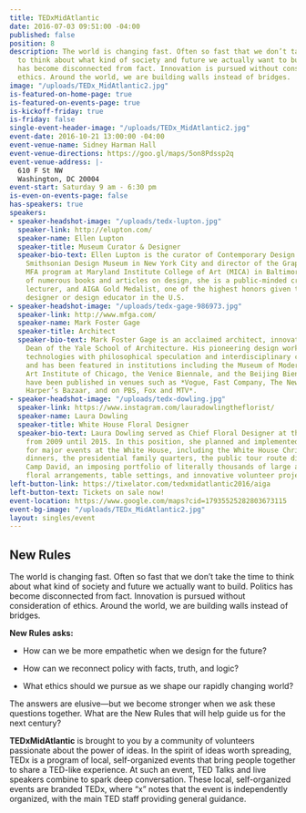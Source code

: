 ```yaml
---
title: TEDxMidAtlantic
date: 2016-07-03 09:51:00 -04:00
published: false
position: 8
description: The world is changing fast. Often so fast that we don’t take the time
  to think about what kind of society and future we actually want to build. Politics
  has become disconnected from fact. Innovation is pursued without consideration of
  ethics. Around the world, we are building walls instead of bridges.
image: "/uploads/TEDx_MidAtlantic2.jpg"
is-featured-on-home-page: true
is-featured-on-events-page: true
is-kickoff-friday: true
is-friday: false
single-event-header-image: "/uploads/TEDx_MidAtlantic2.jpg"
event-date: 2016-10-21 13:00:00 -04:00
event-venue-name: Sidney Harman Hall
event-venue-directions: https://goo.gl/maps/5on8Pdssp2q
event-venue-address: |-
  610 F St NW
  Washington, DC 20004
event-start: Saturday 9 am - 6:30 pm
is-even-on-events-page: false
has-speakers: true
speakers:
- speaker-headshot-image: "/uploads/tedx-lupton.jpg"
  speaker-link: http://elupton.com/
  speaker-name: Ellen Lupton
  speaker-title: Museum Curator & Designer
  speaker-bio-text: Ellen Lupton is the curator of Contemporary Design at Cooper Hewitt,
    Smithsonian Design Museum in New York City and director of the Graphic Design
    MFA program at Maryland Institute College of Art (MICA) in Baltimore. An author
    of numerous books and articles on design, she is a public-minded critic, frequent
    lecturer, and AIGA Gold Medalist, one of the highest honors given to a graphic
    designer or design educator in the U.S.
- speaker-headshot-image: "/uploads/tedx-gage-986973.jpg"
  speaker-link: http://www.mfga.com/
  speaker-name: Mark Foster Gage
  speaker-title: Architect
  speaker-bio-text: Mark Foster Gage is an acclaimed architect, innovator and Assistant
    Dean of the Yale School of Architecture. His pioneering design work fuses advanced
    technologies with philosophical speculation and interdisciplinary collaboration,
    and has been featured in institutions including the Museum of Modern Art, the
    Art Institute of Chicago, the Venice Biennale, and the Beijing Biennale. His projects
    have been published in venues such as *Vogue, Fast Company, The New York Times,
    Harper’s Bazaar, and on PBS, Fox and MTV*.
- speaker-headshot-image: "/uploads/tedx-dowling.jpg"
  speaker-link: https://www.instagram.com/lauradowlingtheflorist/
  speaker-name: Laura Dowling
  speaker-title: White House Floral Designer
  speaker-bio-text: Laura Dowling served as Chief Floral Designer at the White House
    from 2009 until 2015. In this position, she planned and implemented decorations
    for major events at the White House, including the White House Christmas, state
    dinners, the presidential family quarters, the public tour route displays, and
    Camp David, an imposing portfolio of literally thousands of large and small events,
    floral arrangements, table settings, and innovative volunteer projects.
left-button-link: https://tixelator.com/tedxmidatlantic2016/aiga
left-button-text: Tickets on sale now!
event-location: https://www.google.com/maps?cid=17935525282803673115
event-bg-image: "/uploads/TEDx_MidAtlantic2.jpg"
layout: singles/event
---
```


## New Rules

The world is changing fast. Often so fast that we don’t take the time to think about what kind of society and future we actually want to build. Politics has become disconnected from fact. Innovation is pursued without consideration of ethics. Around the world, we are building walls instead of bridges.

**New Rules asks:**

* How can we be more empathetic when we design for the future?

* How can we reconnect policy with facts, truth, and logic?

* What ethics should we pursue as we shape our rapidly changing world?

The answers are elusive—but we become stronger when we ask these questions together. What are the New Rules that will help guide us for the next century?

**TEDxMidAtlantic** is brought to you by a community of volunteers passionate about the power of ideas. In the spirit of ideas worth spreading, TEDx is a program of local, self-organized events that bring people together to share a TED-like experience. At such an event, TED Talks and live speakers combine to spark deep conversation. These local, self-organized events are branded TEDx, where “x” notes that the event is independently organized, with the main TED staff providing general guidance.  
